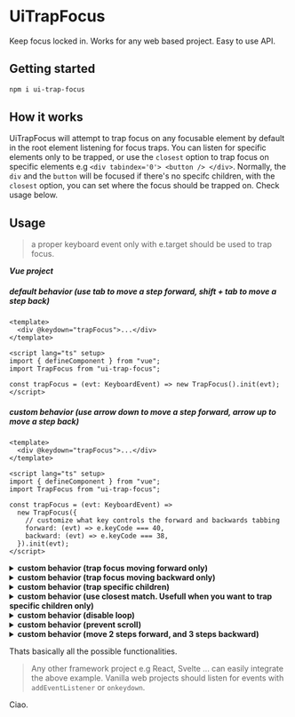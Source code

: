# UiTrapFocus

Keep focus locked in. Works for any web based project. Easy to use API.

## Getting started

```bash
npm i ui-trap-focus
```

## How it works

UiTrapFocus will attempt to trap focus on any focusable element by default in the root element listening for focus traps. You can listen for specific elements only to be trapped, or use the `closest` option to trap focus on specific elements e.g `<div tabindex='0'> <button /> </div>`. Normally, the `div` and the `button` will be focused if there's no specifc children, with the `closest` option, you can set where the focus should be trapped on. Check usage below.

## Usage

> a proper keyboard event only with e.target should be used to trap focus.

**_Vue project_**

##### default behavior (use tab to move a step forward, shift + tab to move a step back)

```vue
<template>
  <div @keydown="trapFocus">...</div>
</template>

<script lang="ts" setup>
import { defineComponent } from "vue";
import TrapFocus from "ui-trap-focus";

const trapFocus = (evt: KeyboardEvent) => new TrapFocus().init(evt);
</script>
```

##### custom behavior (use arrow down to move a step forward, arrow up to move a step back)

```vue
<template>
  <div @keydown="trapFocus">...</div>
</template>

<script lang="ts" setup>
import { defineComponent } from "vue";
import TrapFocus from "ui-trap-focus";

const trapFocus = (evt: KeyboardEvent) =>
  new TrapFocus({
    // customize what key controls the forward and backwards tabbing
    forward: (evt) => e.keyCode === 40,
    backward: (evt) => e.keyCode === 38,
  }).init(evt);
</script>
```

<details>
<summary>
<strong>
custom behavior (trap focus moving forward only)
</strong>
</summary>

```vue
<template>
  <div @keydown="trapFocus">...</div>
</template>

<script lang="ts" setup>
import { defineComponent } from "vue";
import TrapFocus from "ui-trap-focus";

// forward and backward option not neccessary
const trapFocus = (evt: KeyboardEvent) => new TrapFocus().forward(evt);
</script>
```

</details>

<details>
<summary>
<strong>
custom behavior (trap focus moving backward only)
</strong>
</summary>

```vue
<template>
  <div @keydown="trapFocus">...</div>
</template>

<script lang="ts" setup>
import { defineComponent } from "vue";
import TrapFocus from "ui-trap-focus";

// forward and backward option not neccessary
const trapFocus = (evt: KeyboardEvent) => new TrapFocus().backward(evt);
</script>
```

</details>

<details>
<summary>
<strong>
custom behavior (trap specific children)
</strong>
</summary>

```vue
<template>
  <div @keydown="trapFocus">...</div>
</template>

<script lang="ts" setup>
import { defineComponent } from "vue";
import TrapFocus from "ui-trap-focus";

const trapFocus = (evt: KeyboardEvent) =>
  new TrapFocus({
    // valid querySelector within the element listening for focus traps
    children: "button",
  }).init(evt);
</script>
```

</details>

<details>
<summary>
<strong>
custom behavior (use closest match. Usefull when you want to trap specific children only)
</strong>
</summary>

```vue
<template>
  <div @keydown="trapFocus">...</div>
</template>

<script lang="ts" setup>
import { defineComponent } from "vue";
import TrapFocus from "ui-trap-focus";

const trapFocus = (evt: KeyboardEvent) =>
  new TrapFocus({
    closest: "div",
  }).init(evt);
</script>
```

</details>

<details>
<summary>
<strong>
custom behavior (disable loop)</strong>
</summary>

```vue
<template>
  <div @keydown="trapFocus">...</div>
</template>

<script lang="ts" setup>
import { defineComponent } from "vue";
import TrapFocus from "ui-trap-focus";

const trapFocus = (evt: KeyboardEvent) =>
  new TrapFocus({
    loop: false,
  }).init(evt);
</script>
```

</details>

<details>
<summary>
<strong>
custom behavior (prevent scroll)</strong>
</summary>

```vue
<template>
  <div @keydown="trapFocus">...</div>
</template>

<script lang="ts" setup>
import { defineComponent } from "vue";
import TrapFocus from "ui-trap-focus";

const trapFocus = (evt: KeyboardEvent) =>
  new TrapFocus({
    // object syntax, if you need to be more specific
    // preventScroll: {
    //    forward: true,
    //    backward: false
    // }

    // boolean syntax
    preventScroll: true,
  }).init(evt);
</script>
```

</details>

<details>
<summary>
<strong>
custom behavior (move 2 steps forward, and 3 steps backward)</strong>
</summary>

```vue
<template>
  <div @keydown="trapFocus">...</div>
</template>

<script lang="ts" setup>
import { defineComponent } from "vue";
import TrapFocus from "ui-trap-focus";

const trapFocus = (evt: KeyboardEvent) =>
  new TrapFocus({
    // object, more robust syntax
    // steps: {
    //     forward: 2,
    //     backward: 3
    // }

    // number syntax
    steps: 3,
  }).init(evt);
</script>
```

</details>

Thats basically all the possible functionalities.

> Any other framework project e.g React, Svelte ... can easily integrate the above example. Vanilla web projects should listen for events with `addEventListener` or `onkeydown`.

Ciao.
